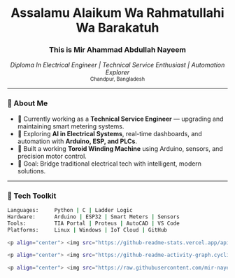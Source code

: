<h1 align="center">Assalamu Alaikum Wa Rahmatullahi Wa Barakatuh</h1>
<h3 align="center">This is Mir Ahammad Abdullah Nayeem</h3>

<p align="center">
  <em>Diploma In Electrical Engineer | Technical Service Enthusiast | Automation Explorer</em><br>
  <sub>Chandpur, Bangladesh</sub>
</p>

---

### 🧠 About Me

- 🔧 Currently working as a **Technical Service Engineer** — upgrading and maintaining smart metering systems.
- 🌱 Exploring **AI in Electrical Systems**, real-time dashboards, and automation with **Arduino, ESP, and PLCs**.
- 🧰 Built a working **Toroid Winding Machine** using Arduino, sensors, and precision motor control.
- 🎯 Goal: Bridge traditional electrical tech with intelligent, modern solutions.

---

### 🚀 Tech Toolkit

```bash
Languages:     Python | C | Ladder Logic
Hardware:      Arduino | ESP32 | Smart Meters | Sensors
Tools:         TIA Portal | Proteus | AutoCAD | VS Code
Platforms:     Linux | Windows | IoT Cloud | GitHub

<p align="center"> <img src="https://github-readme-stats.vercel.app/api?username=mir-nayeem&show_icons=true&theme=calm" alt="GitHub Stats" /> <img src="https://github-readme-stats.vercel.app/api/top-langs/?username=mir-nayeem&layout=compact&theme=calm" alt="Top Languages" /> </p>

<p align="center"> <img src="https://github-readme-activity-graph.cyclic.app/graph?username=mir-nayeem&theme=calm" alt="Activity Graph" /> </p>

<p align="center"> <img src="https://raw.githubusercontent.com/mir-nayeem/mir-nayeem/main/github-metrics.svg" alt="Metrics Graph"> </p>



